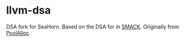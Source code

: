 # llvm-dsa #

DSA fork for SeaHorn. 
Based on the DSA for in [SMACK](https://github.com/smackers/smack).
Originally from [PoolAlloc](https://llvm.org/svn/llvm-project/poolalloc/).
